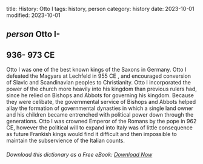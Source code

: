title: History: Otto I
tags: history, person
category: history
date: 2023-10-01
modified: 2023-10-01

## _person_ Otto I-
 936-
973 CE
-
Otto I was one of the best known
kings of the Saxons in Germany. Otto I defeated the Magyars at
Lechfeld in 955 CE
, and encouraged conversion of Slavic and
Scandinavian peoples to Christianity. Otto I incorporated the power of
the church more heavily into his kingdom than previous rulers had,
since he relied on Bishops and Abbots for governing his kingdom.
Because they were celibate, the governmental service of Bishops and
Abbots helped allay the formation of governmental dynasties in which a
single land owner and his children became entrenched with political
power down through the generations. Otto I was crowned Emperor of the
Romans by the pope in 962 CE,
 however the political will to
expand into Italy was of little consequence as future Frankish kings
would find it difficult and then impossible to maintain the
subservience of the Italian counts.


###### Download *this* dictionary as a Free eBook: [Download Now]({static}static/SerfHistoryDictionary.pdf)

